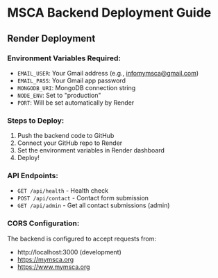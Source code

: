 # MSCA Backend Deployment Guide

## Render Deployment

### Environment Variables Required:
- `EMAIL_USER`: Your Gmail address (e.g., infomymsca@gmail.com)
- `EMAIL_PASS`: Your Gmail app password
- `MONGODB_URI`: MongoDB connection string
- `NODE_ENV`: Set to "production"
- `PORT`: Will be set automatically by Render

### Steps to Deploy:
1. Push the backend code to GitHub
2. Connect your GitHub repo to Render
3. Set the environment variables in Render dashboard
4. Deploy!

### API Endpoints:
- `GET /api/health` - Health check
- `POST /api/contact` - Contact form submission
- `GET /api/admin` - Get all contact submissions (admin)

### CORS Configuration:
The backend is configured to accept requests from:
- http://localhost:3000 (development)
- https://mymsca.org
- https://www.mymsca.org
